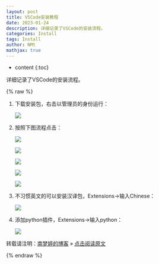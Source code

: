 ```yaml
---
layout: post
title: VSCode安装教程  
date: 2023-01-24
description: 详细记录了VSCode的安装流程。  
categories: Install
tags: Install 
author: NMt
mathjax: true
---
```


* content
{:toc}

详细记录了VSCode的安装流程。  

<div style='display: none'>
@@@@
</div>





{% raw %}
1. 下载安装包，右击以管理员的身份运行：  

	![][pt_01]  
	
2. 按照下图流程点击：  

	![][pt_02]  
	
	![][pt_03]  
	
	![][pt_04]  
	
	![][pt_05]  
	
	![][pt_06]  

3. 不习惯英文的可以安装汉译包，Extensions->输入Chinese：  

	![][pt_07]  

4. 添加python插件，Extensions->输入python：  

	![][pt_08]  


转载请注明：[南梦婷的博客](https://norah2.github.io) » [点击阅读原文](https://norah2.github.io/2023/01/24/VSCode_Install/) 

<!--本文用到的链接-->

[pt_01]: https://nora-blogimg.oss-cn-hangzhou.aliyuncs.com/BlogImage/73_VScode_install/01.png  
[pt_02]: https://nora-blogimg.oss-cn-hangzhou.aliyuncs.com/BlogImage/73_VScode_install/02.png  
[pt_03]: https://nora-blogimg.oss-cn-hangzhou.aliyuncs.com/BlogImage/73_VScode_install/03.png  
[pt_04]: https://nora-blogimg.oss-cn-hangzhou.aliyuncs.com/BlogImage/73_VScode_install/04.png  
[pt_05]: https://nora-blogimg.oss-cn-hangzhou.aliyuncs.com/BlogImage/73_VScode_install/05.png  
[pt_06]: https://nora-blogimg.oss-cn-hangzhou.aliyuncs.com/BlogImage/73_VScode_install/06.png  
[pt_07]: https://nora-blogimg.oss-cn-hangzhou.aliyuncs.com/BlogImage/73_VScode_install/07.png  
[pt_08]: https://nora-blogimg.oss-cn-hangzhou.aliyuncs.com/BlogImage/73_VScode_install/08.png  


{% endraw %}
